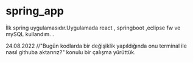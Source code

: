 # spring_app
İlk spring uygulamasıdır.Uygulamada react , springboot ,eclipse fw ve mySQL kullandım.
.

24.08.2022 
//"Bugün kodlarda bir değişiklik yapıldığında onu terminal ile nasıl githuba aktarırız?" konulu bir çalışma yürüttük.